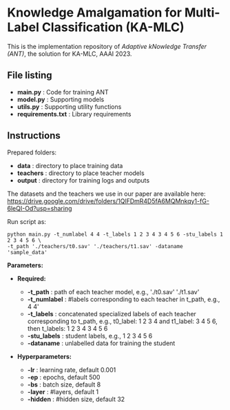 # Knowledge Amalgamation for Multi-Label Classification (KA-MLC)
This is the implementation repository of <i>Adaptive kNowledge Transfer (ANT)</i>, the solution for KA-MLC, AAAI 2023.

## File listing

+ __main.py__ : Code for training ANT
+ __model.py__ : Supporting models
+ __utils.py__ : Supporting utility functions
+ __requirements.txt__ : Library requirements

## Instructions 

Prepared folders:

+ __data__ : directory to place training data
+ __teachers__ : directory to place teacher models
+ __output__ : directory for training logs and outputs 

The datasets and the teachers we use in our paper are available here: 
https://drive.google.com/drive/folders/1QlFDmR4D5fA6MQMnkqy1-fG-6leQI-Od?usp=sharing


Run script as:

    python main.py -t_numlabel 4 4 -t_labels 1 2 3 4 3 4 5 6 -stu_labels 1 2 3 4 5 6 \
    -t_path './teachers/t0.sav' './teachers/t1.sav' -dataname 'sample_data'   

<b>Parameters:</b>

+ __Required:__
  + __-t_path__ : path of each teacher model, e.g., './t0.sav' './t1.sav'
  + __-t_numlabel__ : #labels corresponding to each teacher in t_path, e.g., 4 4'
  + __-t_labels__ : concatenated specialized labels of each teacher corresponding to t_path, e.g., t0_label: 1 2 3 4 and t1_label: 3 4 5 6, then t_labels: 1 2 3 4 3 4 5 6
  + __-stu_labels__ : student labels, e.g., 1 2 3 4 5 6
  + __-dataname__ : unlabelled data for training the student

+ __Hyperparameters:__
  + __-lr__ : learning rate, default 0.001
  + __-ep__ : epochs, default 500
  + __-bs__ : batch size, default 8
  + __-layer__ : #layers, default 1
  + __-hidden__ : #hidden size, default 32

  
